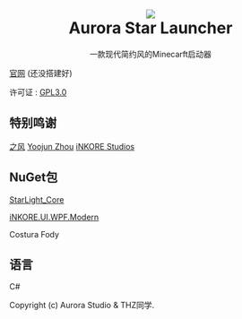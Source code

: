 <h1 align="center"><img src="./asl.ico"/><br/>Aurora Star Launcher</h1>
<p align="center">一款现代简约风的Minecarft启动器</p>

[官网](#) (还没搭建好)

许可证 : [GPL3.0](https://github.com/Aurora-Studio-Team/Aurora-Star-Launcher-ASL?tab=GPL-3.0-1-ov-file)

## 特别鸣谢
[之风](https://github.com/zhi-feng2008)
[Yoojun Zhou](https://github.com/NotYoojun)
[iNKORE Studios](https://github.com/iNKORE-Public)
## NuGet包
[StarLight_Core](https://github.com/Ink-Marks-Studio/StarLight.Core)

[iNKORE.UI.WPF.Modern](https://github.com/iNKORE-Public/UI.WPF.Modern)

Costura Fody


## 语言
C#

Copyright (c) Aurora Studio & THZ同学.
